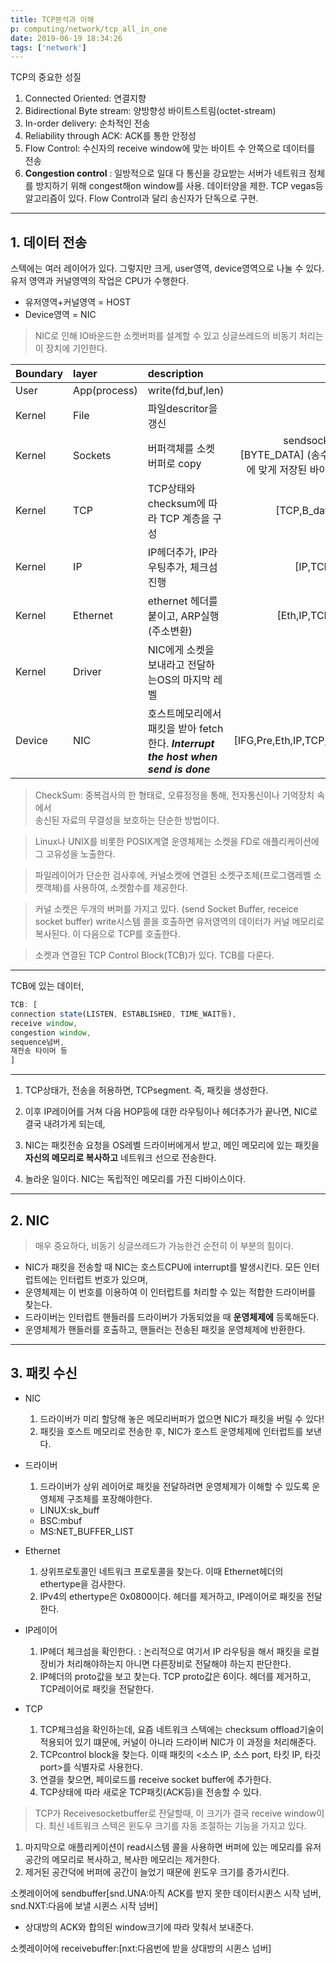 ```yaml
---
title: TCP분석과 이해
p: computing/network/tcp_all_in_one
date: 2019-06-19 18:34:26
tags: ['network']
---
```


TCP의 중요한 성질
1. Connected Oriented: 연결지향
2. Bidirectional Byte stream: 양방향성 바이트스트림(octet-stream)
3. In-order delivery: 순차적인 전송
4. Reliability through ACK: ACK를 통한 안정성
5. Flow Control: 수신자의 receive window에 맞는 바이트 수 안쪽으로 데이터를 전송
6. **Congestion control** : 일방적으로 일대 다 통신을 강요받는 서버가 네트워크 정체를 방지하기 위해 congest해on window를 사용. 데이터양을 제한. TCP vegas등 알고리즘이 있다. Flow Control과 달리 송신자가 단독으로 구현.

____

## 1. 데이터 전송

스텍에는 여러 레이어가 있다.
그렇지만 크게, user영역, device영역으로 나눌 수 있다. 유저 영역과 커널영역의 작업은 CPU가 수행한다.

- 유저영역+커널영역 = HOST
- Device영역 = NIC

> NIC로 인해 IO바운드한 소켓버퍼를 설계할 수 있고 싱글쓰레드의 비동기 처리는 이 장치에 기인한다.

| Boundary | layer        | description                                                         |                                                packet |
| :------- | :----------- | :------------------------------------------------------------------ | ----------------------------------------------------: |
| User     | App(process) | write(fd,buf,len)                                                   |                                                  data |
| Kernel   | File         | 파일descritor을 갱신                                                     |
| Kernel   | Sockets      | 버퍼객체를 소켓버퍼로 copy                                                    | sendsocketbuffer:[BYTE_DATA] (송수신용 버퍼에 맞게 저장된 바이트데이터) |
| Kernel   | TCP          | TCP상태와 checksum에 따라 TCP 계층을 구성                                      |                                   [TCP,B_data]:buffer |
| Kernel   | IP           | IP헤더추가, IP라우팅추가, 체크섬진행                                              |                                       [IP,TCP,B_data] |
| Kernel   | Ethernet     | ethernet 헤더를 붙이고, ARP실행(주소변환)                                       |                                   [Eth,IP,TCP,B_data] |
| Kernel   | Driver       | NIC에게 소켓을 보내라고 전달하는OS의 마지막 레벨                                       |
| Device   | NIC          | 호스트메모리에서 패킷을 받아 fetch한다. **_Interrupt the host when send is done_** |                          [IFG,Pre,Eth,IP,TCP,payload] |

> CheckSum: 중복검사의 한 형태로, 오류정정을 통해, 전자통신이나 기억장치 속에서  
>  송신된 자료의 무결성을 보호하는 단순한 방법이다.

> Linux나 UNIX를 비롯한 POSIX계열 운영체제는 소켓을 FD로 애플리케이션에 그 고유성을 노출한다.

> 파일레이어가 단순한 검사후에, 커널소켓에 연결된 소켓구조체(프로그램레벨 소켓객체)를 사용하여, 소켓함수를 제공한다.

> 커널 소켓은 두개의 버퍼를 가지고 있다. (send Socket Buffer, receice socket buffer) write시스템 콜을 호출하면 유저영역의 데이터가 커널 메모리로 복사된다. 이 다음으로 TCP를 호출한다.

> 소켓과 연결된 TCP Control Block(TCB)가 있다. TCB를 다룬다.

***

TCB에 있는 데이터,
```javascript
TCB: [
connection state(LISTEN, ESTABLISHED, TIME_WAIT등),  
receive window,  
congestion window,  
sequence넘버,  
재전송 타이머 등  
]
```
***

1. TCP상태가, 전송을 허용하면, TCPsegment. 즉, 패킷을 생성한다.

1. 이후 IP레이어를 거쳐 다음 HOP등에 대한 라우팅이나 헤더추가가 끝나면, NIC로 결국 내려가게 되는데,

1. NIC는 패킷전송 요청을 OS레벨 드라이버에게서 받고, 메인 메모리에 있는 패킷을 **자신의 메모리로 복사하고** 네트워크 선으로 전송한다.

1. 놀라운 일이다. NIC는 독립적인 메모리를 가진 디바이스이다.

____

## 2. NIC

> 매우 중요하다, 비동기 싱글쓰레드가 가능한건 순전히 이 부분의 힘이다.
> 
- NIC가 패킷을 전송할 때 NIC는 호스트CPU에 interrupt를 발생시킨다. 모든 인터럽트에는 인터럽트 번호가 있으며,
- 운영체제는 이 번호를 이용하여 이 인터럽트를 처리할 수 있는 적합한 드라이버를 찾는다.
- 드라이버는 인터럽트 핸들러를 드라이버가 가동되었을 때 **운영체제에** 등록해둔다.
- 운영체제가 핸들러를 호출하고, 핸들러는 전송된 패킷을 운영체제에 반환한다.

____

## 3. 패킷 수신

* NIC
  1. 드라이버가 미리 할당해 놓은 메모리버퍼가 없으면 NIC가 패킷을 버릴 수 있다!  
  2. 패킷을 호스트 메모리로 전송한 후, NIC가 호스트 운영체제에 인터럽트를 보낸다.

* 드라이버
  1. 드라이버가 상위 레이어로 패킷을 전달하려면 운영체제가 이해할 수 있도록 운영체제 구조체를 포장해야한다.
  - LINUX:sk_buff
  - BSC:mbuf
  - MS:NET_BUFFER_LIST

* Ethernet
  1. 상위프로토콜인 네트워크 프로토콜을 찾는다. 이때 Ethernet헤더의 ethertype을 검사한다.  
  2. IPv4의 ethertype은 0x0800이다. 헤더를 제거하고, IP레이어로 패킷을 전달한다.

* IP레이어
  1. IP헤더 체크섬을 확인한다. : 논리적으로 여기서 IP 라우팅을 해서 패킷을 로컬장비가 처리해야하는지 아니면 다른장비로 전달해야 하는지 판단한다. 
  2. IP헤더의 proto값을 보고 찾는다. TCP proto값은 6이다. 헤더를 제거하고, TCP레이어로 패킷을 전달한다.

* TCP
  1. TCP체크섬을 확인하는데, 요즘 네트워크 스텍에는 checksum offload기술이 적용되어 있기 떄문에, 커널이 아니라 드라이버 NIC가 이 과정을 처리해준다.
  2. TCPcontrol block을 찾는다. 이때 패킷의 <소스 IP, 소스 port, 타킷 IP, 타깃 port>를 식별자로 사용한다.
  3. 연결을 찾으면, 페이로드를 receive socket buffer에 추가한다.
  4. TCP상태에 따라 새로운 TCP패킷(ACK등)을 전송할 수 있다.

>TCP가 Receivesocketbuffer로 잔달할때, 이 크기가 결국 receive window이다. 최신 네트워크 스텍은 윈도우 크기를 자동 조절하는 기능을 가지고 있다.

1. 마지막으로 애플리케이션이 read시스템 콜을 사용하면 버퍼에 있는 메모리를 유저공간의 메모리로 복사하고, 복사한 메모리는 제거한다.
2. 제거된 공간덕에 버퍼에 공간이 늘었기 때문에 윈도우 크기를 증가시킨다. 

소켓레이어에 sendbuffer[snd.UNA:아직 ACK를 받지 못한 데이터시퀸스 시작 넘버, snd.NXT:다음에 보낼 시퀸스 시작 넘버]
- 상대방의 ACK와 합의된 window크기에 따라 맞춰서 보내준다.

소켓레이어에 receivebuffer:[nxt:다음번에 받을 상대방의 시퀸스 넘버]